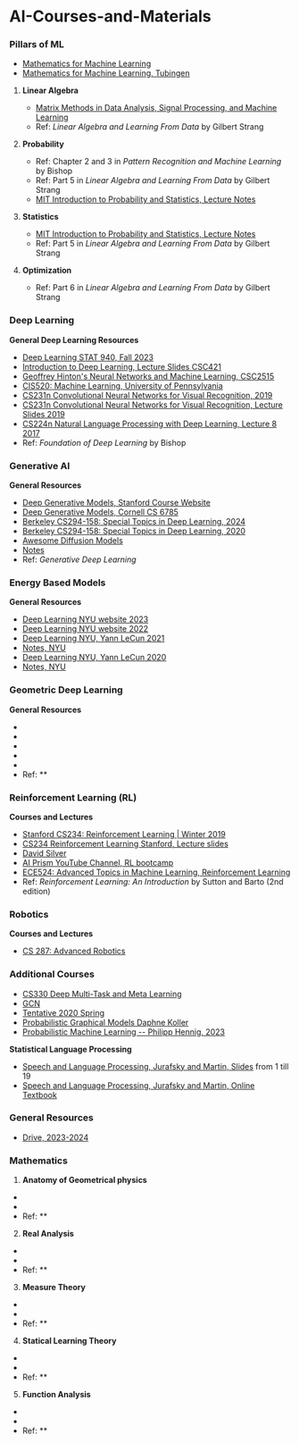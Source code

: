# AI-Courses-and-Materials

### **Pillars of ML**

- [Mathematics for Machine Learning](https://drive.google.com/drive/folders/12v0Wl8Wcs-zuNutJwP39Yf4ZuU7ie3bk?usp=drive_link)
- [Mathematics for Machine Learning, Tubingen](http://www.tml.cs.uni-tuebingen.de/teaching/2020_maths_for_ml/index.php)

1. **Linear Algebra**
    - [Matrix Methods in Data Analysis, Signal Processing, and Machine Learning](https://www.youtube.com/playlist?list=PLFBPgxvkodCqCTVN0isaSA6S--hSTFgEw)
    - Ref: *Linear Algebra and Learning From Data* by Gilbert Strang

2. **Probability**
    - Ref: Chapter 2 and 3 in *Pattern Recognition and Machine Learning* by Bishop
    - Ref: Part 5 in *Linear Algebra and Learning From Data* by Gilbert Strang
    - [MIT Introduction to Probability and Statistics, Lecture Notes](https://ocw.mit.edu/courses/18-05-introduction-to-probability-and-statistics-spring-2022/resources/lecture-notes/)

3. **Statistics**
    - [MIT Introduction to Probability and Statistics, Lecture Notes](https://ocw.mit.edu/courses/18-05-introduction-to-probability-and-statistics-spring-2022/resources/lecture-notes/)
    - Ref: Part 5 in *Linear Algebra and Learning From Data* by Gilbert Strang

4. **Optimization**
    - Ref: Part 6 in *Linear Algebra and Learning From Data* by Gilbert Strang

### **Deep Learning**

**General Deep Learning Resources**

- [Deep Learning STAT 940, Fall 2023](https://www.youtube.com/playlist?list=PLehuLRPyt1HxuYpdlW4KevYJVOSDG3DEz)
- [Introduction to Deep Learning, Lecture Slides CSC421](https://www.cs.toronto.edu/~rgrosse/courses/csc421_2019/slides/lec17.pdf)
- [Geoffrey Hinton's Neural Networks and Machine Learning, CSC2515](http://www.cs.toronto.edu/~hinton/csc2515/lectures.html)
- [CIS520: Machine Learning, University of Pennsylvania](https://alliance.seas.upenn.edu/~cis520/wiki/index.php?n=Lectures.Lectures)
- [CS231n Convolutional Neural Networks for Visual Recognition, 2019](https://cs231n.github.io/convolutional-networks/)
- [CS231n Convolutional Neural Networks for Visual Recognition, Lecture Slides 2019](https://cs231n.stanford.edu/slides/2019/cs231n_2019_lecture09.pdf)
- [CS224n Natural Language Processing with Deep Learning, Lecture 8 2017](https://web.stanford.edu/class/archive/cs/cs224n/cs224n.1174/lectures/cs224n-2017-lecture8.pdf)
- Ref: *Foundation of Deep Learning* by Bishop

### **Generative AI**

**General Resources**

- [Deep Generative Models, Stanford Course Website](https://deepgenerativemodels.github.io/)
- [Deep Generative Models, Cornell CS 6785](https://kuleshov-group.github.io/dgm-website/)
- [Berkeley CS294-158: Special Topics in Deep Learning, 2024](https://sites.google.com/view/berkeley-cs294-158-sp24/home)
- [Berkeley CS294-158: Special Topics in Deep Learning, 2020](https://sites.google.com/view/berkeley-cs294-158-sp20/home)
- [Awesome Diffusion Models](https://diff-usion.github.io/Awesome-Diffusion-Models/)
- [Notes](https://kvfrans.com)
- Ref: *Generative Deep Learning*

### **Energy Based Models**

**General Resources**

- [Deep Learning NYU website 2023](https://nyu-ds1003.github.io/spring2023)
- [Deep Learning NYU website 2022](https://nyu-ds1003.github.io/spring2022)
- [Deep Learning NYU, Yann LeCun 2021](https://www.youtube.com/playlist?list=PLLHTzKZzVU9e6xUfG10TkTWApKSZCzuBI)
- [Notes, NYU](https://atcold.github.io/NYU-DLSP21/)
- [Deep Learning NYU, Yann LeCun 2020](https://www.youtube.com/playlist?list=PL80I41oVxglKcAHllsU0txr3OuTTaWX2v)
- [Notes, NYU](https://atcold.github.io/NYU-DLSP20/)

### **Geometric Deep Learning**

**General Resources**
- []()
- []()
- []()
- []()
- []()
- Ref: **

### **Reinforcement Learning (RL)**

**Courses and Lectures**

- [Stanford CS234: Reinforcement Learning | Winter 2019](https://www.youtube.com/playlist?list=PLoROMvodv4rOSOPzutgyCTapiGlY2Nd8u)
- [CS234 Reinforcement Learning Stanford, Lecture slides](https://web.stanford.edu/class/cs234/slides/lecture7pre.pdf)
- [David Silver](https://www.davidsilver.uk/teaching/)
- [AI Prism YouTube Channel, RL bootcamp](https://www.youtube.com/@aiprism1155)
- [ECE524: Advanced Topics in Machine Learning, Reinforcement Learning](https://sites.google.com/view/cjin/teaching/ece524?authuser=0)
- Ref: *Reinforcement Learning: An Introduction* by Sutton and Barto (2nd edition)

### **Robotics**

**Courses and Lectures**

- [CS 287: Advanced Robotics](https://people.eecs.berkeley.edu/~pabbeel/cs287-fa19/)

### **Additional Courses**

- [CS330 Deep Multi-Task and Meta Learning](https://cs330.stanford.edu/)
- [GCN](https://tkipf.github.io/graph-convolutional-networks/)
- [Tentative 2020 Spring](https://www.cs.cmu.edu/~epxing/Class/10708-20/lectures.html)
- [Probabilistic Graphical Models Daphne Koller](http://openclassroom.stanford.edu/MainFolder/CoursePage.php?course=ProbabilisticGraphicalModels)
- [Probabilistic Machine Learning -- Philipp Hennig, 2023](https://www.youtube.com/watch?v=TTo2kjrAuTo&list=PL05umP7R6ij2YE8rRJSb-olDNbntAQ_Bx)

**Statistical Language Processing**

- [Speech and Language Processing, Jurafsky and Martin, Slides](https://web.stanford.edu/~jurafsky/slp3/5.pdf) from 1 till 19
- [Speech and Language Processing, Jurafsky and Martin, Online Textbook](https://web.stanford.edu/~jurafsky/slp3/)

### **General Resources**

- [Drive, 2023-2024](https://drive.google.com/drive/folders/1mzKbwQqcmnHtWFjP-44dCEV88G-7HtZS?usp=drive_link)

### **Mathematics**

1. **Anatomy of Geometrical physics**
- []()
- []()
- Ref: **

2. **Real Analysis**
- []()
- []()
- Ref: **

3. **Measure Theory**
- []()
- []()
- Ref: **

4. **Statical Learning Theory**
- []()
- []()
- Ref: **

5. **Function Analysis**
- []()
- []()
- Ref: **
